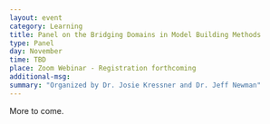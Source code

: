 ```yaml
---
layout: event
category: Learning
title: Panel on the Bridging Domains in Model Building Methods
type: Panel
day: November
time: TBD
place: Zoom Webinar - Registration forthcoming
additional-msg:
summary: "Organized by Dr. Josie Kressner and Dr. Jeff Newman"
---
```


More to come.
